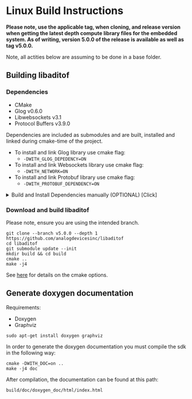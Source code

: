 # Linux Build Instructions

**Please note, use the applicable tag, when cloning, and release version when getting the latest depth compute library files for the embedded system. As of writing, version 5.0.0 of the release is available as well as tag v5.0.0.**

Note, all actities below are assuming to be done in a base folder.

## Building libaditof

### Dependencies

* CMake
* Glog v0.6.0
* Libwebsockets v3.1
* Protocol Buffers v3.9.0


Dependencies are included as submodules and are built, installed and linked during cmake-time of the project.

* To install and link Glog library use cmake flag:
  - ```-DWITH_GLOG_DEPEDENCY=ON```
* To install and link Websockets library use cmake flag:
  - ```-DWITH_NETWORK=ON```
* To install and link Protobuf library use cmake flag:
  - ```-DWITH_PROTOBUF_DEPENDENCY=ON```

<details>
  <summary>Build and Install Dependencies manually (OPTIONAL) [Click]</summary>

  * Glog:
  ```console
  pushd .
  git clone --branch v0.6.0 --depth 1 https://github.com/google/glog
  cd glog
  mkdir build_0_6_0 && cd build_0_6_0
  cmake -DWITH_GFLAGS=off -DCMAKE_INSTALL_PREFIX=/opt/glog ..
  sudo cmake --build . --target install
  popd
  ```

  * Libwebsockets (OPTIONAL, only if not using submodules):
  ```console
  pushd .
  git clone --branch v3.1-stable --depth 1 https://github.com/warmcat/libwebsockets
  cd libwebsockets
  mkdir build_3_1 && cd build_3_1
  cmake -DLWS_WITH_SSL=OFF -DLWS_STATIC_PIC=ON -DCMAKE_INSTALL_PREFIX=/opt/websockets ..
  sudo cmake --build . --target install
  popd
  ```

  * Protobuf (OPTIONAL, only if not using submodules):
  ```console
  pushd .
  git clone --branch v3.9.0 --depth 1 https://github.com/protocolbuffers/protobuf
  cd protobuf
  mkdir build_3_9_0 && cd build_3_9_0
  cmake -Dprotobuf_BUILD_TESTS=OFF -DCMAKE_POSITION_INDEPENDENT_CODE=ON -DCMAKE_INSTALL_PREFIX=/opt/protobuf ../cmake
  sudo cmake --build . --target install
  cd ../..
  popd
  ```

  If you do not use the submodules and have installed the dependencied (Protobuf, Libwebsockets) manually, run the following export command:
```console
export CMAKE_PREFIX_PATH="/opt/glog;/opt/protobuf;/opt/websockets"
```

</details>


### Download and build libaditof

Please note, ensure you are using the intended branch.

```console
git clone --branch v5.0.0 --depth 1 https://github.com/analogdevicesinc/libaditof
cd libaditof
git submodule update --init
mkdir build && cd build
cmake ..
make -j4
```

See [here](../../cmake/readme.md) for details on the cmake options.

## Generate doxygen documentation

Requirements:
* Doxygen
* Graphviz

```console
sudo apt-get install doxygen graphviz
```

In order to generate the doxygen documentation you must compile the sdk in the following way:
```console
cmake -DWITH_DOC=on ..
make -j4 doc
```
After compilation, the documentation can be found at this path:
```console
build/doc/doxygen_doc/html/index.html
```
